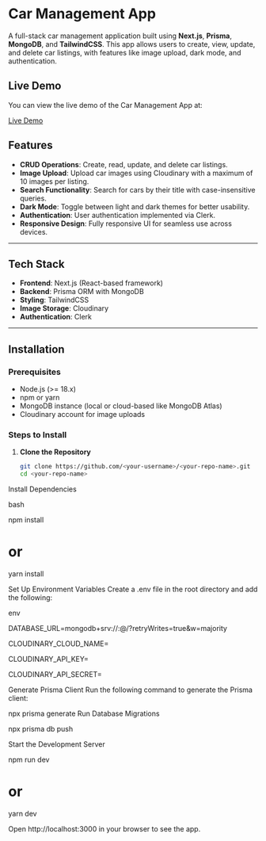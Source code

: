 # Car Management App

A full-stack car management application built using **Next.js**, **Prisma**, **MongoDB**, and **TailwindCSS**.
This app allows users to create, view, update, and delete car listings, with features like image upload, dark mode, and authentication.


## Live Demo

You can view the live demo of the Car Management App at:

[Live Demo](https://car-management-app-rho.vercel.app/)

## Features

- **CRUD Operations**: Create, read, update, and delete car listings.
- **Image Upload**: Upload car images using Cloudinary with a maximum of 10 images per listing.
- **Search Functionality**: Search for cars by their title with case-insensitive queries.
- **Dark Mode**: Toggle between light and dark themes for better usability.
- **Authentication**: User authentication implemented via Clerk.
- **Responsive Design**: Fully responsive UI for seamless use across devices.

---

## Tech Stack

- **Frontend**: Next.js (React-based framework)
- **Backend**: Prisma ORM with MongoDB
- **Styling**: TailwindCSS
- **Image Storage**: Cloudinary
- **Authentication**: Clerk

---

## Installation

### Prerequisites

- Node.js (>= 18.x)
- npm or yarn
- MongoDB instance (local or cloud-based like MongoDB Atlas)
- Cloudinary account for image uploads

### Steps to Install

1. **Clone the Repository**
   ```bash
   git clone https://github.com/<your-username>/<your-repo-name>.git
   cd <your-repo-name>
Install Dependencies

bash

npm install
# or
yarn install


Set Up Environment Variables Create a .env file in the root directory and add the following:

env

DATABASE_URL=mongodb+srv://<your-db-username>:<your-db-password>@<your-cluster-url>/<your-db-name>?retryWrites=true&w=majority

CLOUDINARY_CLOUD_NAME=<your-cloudinary-cloud-name>

CLOUDINARY_API_KEY=<your-cloudinary-api-key>

CLOUDINARY_API_SECRET=<your-cloudinary-api-secret>

Generate Prisma Client Run the following command to generate the Prisma client:

npx prisma generate
Run Database Migrations

npx prisma db push




Start the Development Server

npm run dev
# or
yarn dev


Open http://localhost:3000 in your browser to see the app.


